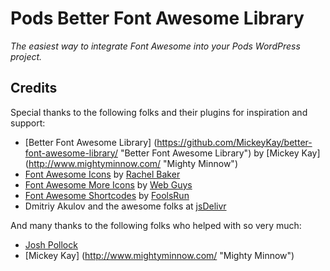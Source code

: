 Pods Better Font Awesome Library
===========================

*The easiest way to integrate Font Awesome into your Pods WordPress project.*

## Credits ##
Special thanks to the following folks and their plugins for inspiration and support:
* [Better Font Awesome Library] (https://github.com/MickeyKay/better-font-awesome-library/ "Better Font Awesome Library") by [Mickey Kay] (http://www.mightyminnow.com/ "Mighty Minnow")
* [Font Awesome Icons](http://wordpress.org/plugins/font-awesome/ "Font Awesome Icons") by [Rachel Baker](http://rachelbaker.me/ "Rachel Baker")
* [Font Awesome More Icons](https://wordpress.org/plugins/font-awesome-more-icons/ "Font Awesome More Icons") by [Web Guys](http://webguysaz.com/ "Web Guys")
* [Font Awesome Shortcodes](https://wordpress.org/plugins/font-awesome-shortcodes/) by [FoolsRun](https://profiles.wordpress.org/foolsrun/ "FoolsRun")
* Dmitriy Akulov and the awesome folks at [jsDelivr](http://www.jsdelivr.com/)

And many thanks to the following folks who helped with so very much:
* [Josh Pollock](http://joshpress.net/ "Josh Pollock")
* [Mickey Kay] (http://www.mightyminnow.com/ "Mighty Minnow")